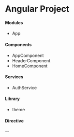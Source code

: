 # Angular Project

#### Modules

- App


#### Components

- AppComponent
- HeaderComponent
- HomeComponent

#### Services

- AuthService


#### Library

- theme


#### Directive

-- 





